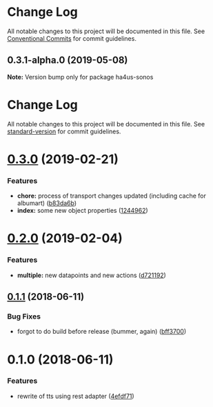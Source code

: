 # Change Log

All notable changes to this project will be documented in this file.
See [Conventional Commits](https://conventionalcommits.org) for commit guidelines.

## 0.3.1-alpha.0 (2019-05-08)

**Note:** Version bump only for package ha4us-sonos





# Change Log

All notable changes to this project will be documented in this file. See [standard-version](https://github.com/conventional-changelog/standard-version) for commit guidelines.

<a name="0.3.0"></a>
# [0.3.0](https://github.com/ha4us/ha4us-sonos/compare/v0.2.0...v0.3.0) (2019-02-21)


### Features

* **chore:** process of transport changes updated (including cache for albumart) ([b83da6b](https://github.com/ha4us/ha4us-sonos/commit/b83da6b))
* **index:** some new object properties ([1244962](https://github.com/ha4us/ha4us-sonos/commit/1244962))



<a name="0.2.0"></a>
# [0.2.0](https://github.com/ha4us/ha4us-sonos/compare/v0.1.1...v0.2.0) (2019-02-04)


### Features

* **multiple:** new datapoints and new actions ([d721192](https://github.com/ha4us/ha4us-sonos/commit/d721192))



<a name="0.1.1"></a>
## [0.1.1](https://github.com/ha4us/ha4us-sonos/compare/v0.1.0...v0.1.1) (2018-06-11)


### Bug Fixes

* forgot to do build before release (bummer, again) ([bff3700](https://github.com/ha4us/ha4us-sonos/commit/bff3700))



<a name="0.1.0"></a>
# 0.1.0 (2018-06-11)


### Features

* rewrite of tts using rest adapter ([4efdf71](https://github.com/ha4us/ha4us-sonos/commit/4efdf71))
